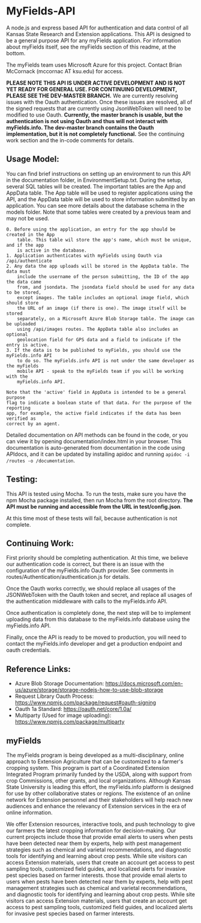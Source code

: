 # MyFields-API

A node.js and express based API for authentication and data control of all Kansas State 
Research and Extension applications. This API is designed to be a general purpose API 
for any myFields application. For information about myFields itself, see the myFields
section of this readme, at the bottom.

The myFields team uses Microsoft Azure for this project. Contact Brian McCornack
(mccornac AT ksu.edu) for access.

**PLEASE NOTE THIS API IS UNDER ACTIVE DEVELOPMENT AND IS NOT YET READY FOR GENERAL USE. 
FOR CONTINUING DEVELOPMENT, PLEASE SEE THE DEV-MASTER BRANCH.**
We are currently resolving issues with the Oauth authentication. Once these issues are
resolved, all of the signed requests that are currently using JsonWebToken will need
to be modified to use Oauth. **Currently, the master branch is usable, but the authentication
is not using Oauth and thus will not interact with myFields.info. The dev-master branch
contains the Oauth implementation, but it is not completely functional.** See the continuing 
work section and the in-code comments for details.

## Usage Model:

You can find brief instructions on setting up an environment to run this API in
the documentation folder, in EnvironmentSetup.txt. During the setup, several SQL 
tables will be created. The important tables are the App and AppData table. The
App table will be used to register applications using the API, and the AppData
table will be used to store information submitted by an application. You can see
more details about the database schema in the models folder. Note that some tables
were created by a previous team and may not be used.

	0. Before using the application, an entry for the app should be created in the App 
		table. This table wil store the app's name, which must be unique, and if the app
		is active in the database.
	1. Application authenticates with myFields using Oauth via /api/authenticate
	2. Any data the app uploads will be stored in the AppData table. The data must 
		include the username of the person submitting, the ID of the app the data came
		from, and jsondata. The jsondata field should be used for any data to be stored, 
		except images. The table includes an optional image field, which should store 
		the URL of an image (if there is one). The image itself will be stored 
		separately, on a Microsoft Azure Blob Storage table. The image can be uploaded 
		using /api/images routes. The AppData table also includes an optional 
		geolocation field for GPS data and a field to indicate if the entry is active.
	3. If the data is to be published to myFields, you should use the myFields.info API
		to do so. The myFields.info API is not under the same developer as the myFields
		mobile API - speak to the myFields team if you will be working with the
		myFields.info API.

	Note that the 'active' field in AppData is intended to be a general purpose
	flag to indicate a boolean state of that data. For the purpose of the reporting
	app, for example, the active field indicates if the data has been verified as
	correct by an agent.

Detailed documentation on API methods can be found in the code, or you can view it by 
opening documentation/index.html in your browser. This documentation is auto-generated
from documentation in the code using APIdocs, and it can be updated by installing apidoc
and running `apidoc -i /routes -o /documentation`.

## Testing:

This API is tested using Mocha. To run the tests, make sure you have the npm Mocha package
installed, then run Mocha from the root directory. **The API must be running and accessible
from the URL in test/config.json**. 

[comment]: # (TODO: remove this once authentication works)
At this time most of these tests will fail, because
authentication is not complete.

## Continuing Work:

First priority should be completing authentication. At this time, we believe our authentication
code is correct, but there is an issue with the configuration of the myFields.info Oauth provider.
See comments in routes/Authentication/authentication.js for details.

Once the Oauth works correctly, we should replace all usages of the JSONWebToken with the Oauth
token and secret, and replace all usages of the authentication middleware with calls to the
myFields.info API.

Once authentication is completely done, the next step will be to implement uploading
data from this database to the myFields.info database using the myFields.info API.

Finally, once the API is ready to be moved to production, you will need to contact
the myFields.info developer and get a production endpoint and oauth credentials.

## Reference Links:
* Azure Blob Storage Documentation: https://docs.microsoft.com/en-us/azure/storage/storage-nodejs-how-to-use-blob-storage
* Request Library Oauth Process: https://www.npmjs.com/package/request#oauth-signing
* Oauth 1a Standard: https://oauth.net/core/1.0a/
* Multiparty (Used for image uploading): https://www.npmjs.com/package/multiparty

## myFields

The myFields program is being developed as a multi-disciplinary, online approach to Extension Agriculture that can be customized to a farmer's cropping system. This program is part of a Coordinated Extension Integrated Program primarily funded by the USDA, along with support from crop Commissions, other grants, and local organizations. Although Kansas State University is leading this effort, the myFields.info platform is designed for use by other collaborative states or regions. The existence of an online network for Extension personnel and their stakeholders will help reach new audiences and enhance the relevancy of Extension services in the era of online information.
 
We offer Extension resources, interactive tools, and push technology to give our farmers the latest cropping information for decision-making. Our current projects include those that provide email alerts to users when pests have been detected near them by experts, help with pest management strategies such as chemical and varietal recommendations, and diagnostic tools for identifying and learning about crop pests. While site visitors can access Extension materials, users that create an account get access to pest sampling tools, customized field guides, and localized alerts for invasive pest species based on farmer interests. those that provide email alerts to users when pests have been detected near them by experts, help with pest management strategies such as chemical and varietal recommendations, and diagnostic tools for identifying and learning about crop pests. While site visitors can access Extension materials, users that create an account get access to pest sampling tools, customized field guides, and localized alerts for invasive pest species based on farmer interests.